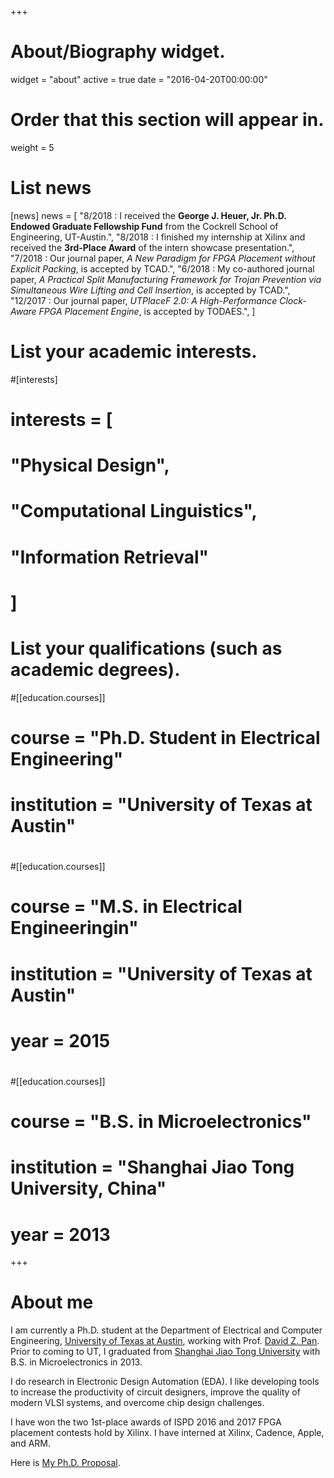 +++
# About/Biography widget.
widget = "about"
active = true
date = "2016-04-20T00:00:00"

# Order that this section will appear in.
weight = 5

# List news
[news]
  news = [
    "8/2018 : I received the **George J. Heuer, Jr. Ph.D. Endowed Graduate Fellowship Fund** from the Cockrell School of Engineering, UT-Austin.",
    "8/2018 : I finished my internship at Xilinx and received the **3rd-Place Award** of the intern showcase presentation.",
    "7/2018 : Our journal paper, *A New Paradigm for FPGA Placement without Explicit Packing*, is accepted by TCAD.",
    "6/2018 : My co-authored journal paper, *A Practical Split Manufacturing Framework for Trojan Prevention via Simultaneous Wire Lifting and Cell Insertion*, is accepted by TCAD.",
    "12/2017 : Our journal paper, *UTPlaceF 2.0: A High-Performance Clock-Aware FPGA Placement Engine*, is accepted by TODAES.",
  ]

# List your academic interests.
#[interests]
#  interests = [
#    "Physical Design",
#    "Computational Linguistics",
#    "Information Retrieval"
#  ]

# List your qualifications (such as academic degrees).
#[[education.courses]]
#  course = "Ph.D. Student in Electrical Engineering"
#  institution = "University of Texas at Austin"
#
#[[education.courses]]
#  course = "M.S. in Electrical Engineeringin"
#  institution = "University of Texas at Austin"
#  year = 2015
#
#[[education.courses]]
#  course = "B.S. in Microelectronics"
#  institution = "Shanghai Jiao Tong University, China"
#  year = 2013
 
+++

# About me

I am currently a Ph.D. student at the Department of Electrical and Computer Engineering, <a href="https://www.utexas.edu/">University of Texas at Austin</a>,
working with Prof. <a href="http://users.ece.utexas.edu/~dpan/">David Z. Pan</a>.
Prior to coming to UT, I graduated from <a href="http://www.sjtu.edu.cn/">Shanghai Jiao Tong University</a> with B.S. in Microelectronics in 2013.

I do research in Electronic Design Automation (EDA).
I like developing tools to increase the productivity of circuit designers, improve the quality of modern VLSI systems, and overcome chip design challenges.

I have won the two 1st-place awards of ISPD 2016 and 2017 FPGA placement contests hold by Xilinx.
I have interned at Xilinx, Cadence, Apple, and ARM.

Here is <a href="pdf/PhD_Proposal.pdf">My Ph.D. Proposal</a>.

